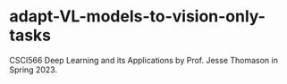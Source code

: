 # adapt-VL-models-to-vision-only-tasks
CSCI566 Deep Learning and its Applications by Prof. Jesse Thomason in Spring 2023.
